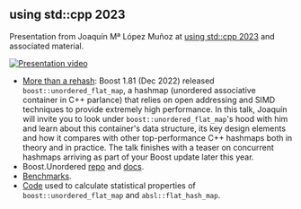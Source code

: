 using std::cpp 2023
-------------------

Presentation from Joaquín Mª López Muñoz at [using std::cpp 2023](https://eventos.uc3m.es/93418/detail/using-std-cpp-2023.html)
and associated material.

[![Presentation video](https://img.youtube.com/vi/Rg8MZ5pJIJA/mqdefault.jpg)](https://youtu.be/Rg8MZ5pJIJA)


* [More than a rehash](https://github.com/joaquintides/usingstdcpp2023/raw/main/More%20than%20a%20rehash.pdf):
Boost 1.81 (Dec 2022) released `boost::unordered_flat_map`, a hashmap (unordered associative
container in C++ parlance) that relies on open addressing and SIMD techniques to provide
extremely high performance. In this talk, Joaquín will invite you to look under
`boost::unordered_flat_map`'s hood with him and learn about this container's data structure,
its key design elements and how it compares with other top-performance C++ hashmaps both in
theory and in practice. The talk finishes with a teaser on concurrent hashmaps arriving as
part of your Boost update later this year.
* Boost.Unordered [repo](https://github.com/boostorg/unordered/) and [docs](https://www.boost.org/libs/unordered/).
* [Benchmarks](https://github.com/boostorg/boost_unordered_benchmarks).
* [Code](https://github.com/joaquintides/boost_unordered_flat_map_stats) used to calculate
statistical properties of `boost::unordered_flat_map` and `absl::flat_hash_map`. 

